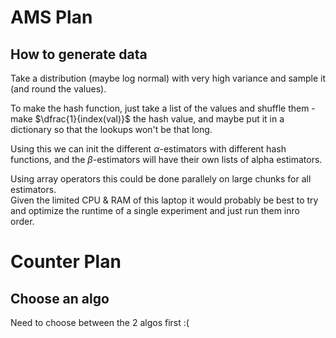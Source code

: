 # AMS Plan
## How to generate data
Take a distribution (maybe log normal) with very high variance and sample it (and round the values).

To make the hash function, just take a list of the values and shuffle them - make $\dfrac{1}{index(val)}$ the hash value,
and maybe put it in a dictionary so that the lookups won't be that long.

Using this we can init the different $\alpha$-estimators with different hash functions, and the $\beta$-estimators will have their own lists of alpha estimators.

Using array operators this could be done parallely on large chunks for all estimators.\
Given the limited CPU & RAM of this laptop it would probably be best to try and optimize the runtime of a single experiment and just run them inro order.

# Counter Plan
## Choose an algo
Need to choose between the 2 algos first :(